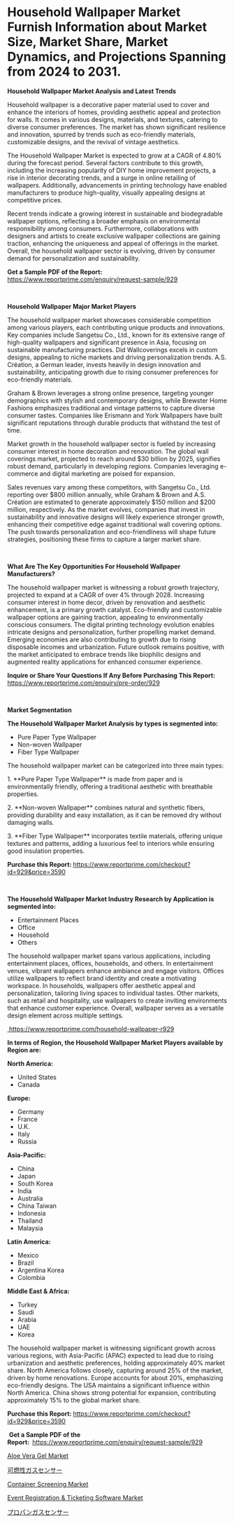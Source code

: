 <p><h1>Household Wallpaper Market Furnish Information about Market Size, Market Share, Market Dynamics, and Projections Spanning from 2024 to 2031.</h1></p><p><strong>Household Wallpaper Market Analysis and Latest Trends</strong></p>
<p><p>Household wallpaper is a decorative paper material used to cover and enhance the interiors of homes, providing aesthetic appeal and protection for walls. It comes in various designs, materials, and textures, catering to diverse consumer preferences. The market has shown significant resilience and innovation, spurred by trends such as eco-friendly materials, customizable designs, and the revival of vintage aesthetics.</p><p>The Household Wallpaper Market is expected to grow at a CAGR of 4.80% during the forecast period. Several factors contribute to this growth, including the increasing popularity of DIY home improvement projects, a rise in interior decorating trends, and a surge in online retailing of wallpapers. Additionally, advancements in printing technology have enabled manufacturers to produce high-quality, visually appealing designs at competitive prices. </p><p>Recent trends indicate a growing interest in sustainable and biodegradable wallpaper options, reflecting a broader emphasis on environmental responsibility among consumers. Furthermore, collaborations with designers and artists to create exclusive wallpaper collections are gaining traction, enhancing the uniqueness and appeal of offerings in the market. Overall, the household wallpaper sector is evolving, driven by consumer demand for personalization and sustainability.</p></p>
<p><strong>Get a Sample PDF of the Report:&nbsp;</strong> <a href="https://www.reportprime.com/enquiry/request-sample/929">https://www.reportprime.com/enquiry/request-sample/929</a></p>
<p>&nbsp;</p>
<p><strong>Household Wallpaper Major Market Players</strong></p>
<p><p>The household wallpaper market showcases considerable competition among various players, each contributing unique products and innovations. Key companies include Sangetsu Co., Ltd., known for its extensive range of high-quality wallpapers and significant presence in Asia, focusing on sustainable manufacturing practices. Did Wallcoverings excels in custom designs, appealing to niche markets and driving personalization trends. A.S. Création, a German leader, invests heavily in design innovation and sustainability, anticipating growth due to rising consumer preferences for eco-friendly materials.</p><p>Graham & Brown leverages a strong online presence, targeting younger demographics with stylish and contemporary designs, while Brewster Home Fashions emphasizes traditional and vintage patterns to capture diverse consumer tastes. Companies like Erismann and York Wallpapers have built significant reputations through durable products that withstand the test of time.</p><p>Market growth in the household wallpaper sector is fueled by increasing consumer interest in home decoration and renovation. The global wall coverings market, projected to reach around $30 billion by 2025, signifies robust demand, particularly in developing regions. Companies leveraging e-commerce and digital marketing are poised for expansion.</p><p>Sales revenues vary among these competitors, with Sangetsu Co., Ltd. reporting over $800 million annually, while Graham & Brown and A.S. Création are estimated to generate approximately $150 million and $200 million, respectively. As the market evolves, companies that invest in sustainability and innovative designs will likely experience stronger growth, enhancing their competitive edge against traditional wall covering options. The push towards personalization and eco-friendliness will shape future strategies, positioning these firms to capture a larger market share.</p></p>
<p>&nbsp;</p>
<p><strong>What Are The Key Opportunities For Household Wallpaper Manufacturers?</strong></p>
<p><p>The household wallpaper market is witnessing a robust growth trajectory, projected to expand at a CAGR of over 4% through 2028. Increasing consumer interest in home decor, driven by renovation and aesthetic enhancement, is a primary growth catalyst. Eco-friendly and customizable wallpaper options are gaining traction, appealing to environmentally conscious consumers. The digital printing technology evolution enables intricate designs and personalization, further propelling market demand. Emerging economies are also contributing to growth due to rising disposable incomes and urbanization. Future outlook remains positive, with the market anticipated to embrace trends like biophilic designs and augmented reality applications for enhanced consumer experience.</p></p>
<p><strong>Inquire or Share Your Questions If Any Before Purchasing This Report:</strong> <a href="https://www.reportprime.com/enquiry/pre-order/929">https://www.reportprime.com/enquiry/pre-order/929</a></p>
<p>&nbsp;</p>
<p><strong>Market Segmentation</strong></p>
<p><strong>The Household Wallpaper Market Analysis by types is segmented into:</strong></p>
<p><ul><li>Pure Paper Type Wallpaper</li><li>Non-woven Wallpaper</li><li>Fiber Type Wallpaper</li></ul></p>
<p><p>The household wallpaper market can be categorized into three main types: </p><p>1. **Pure Paper Type Wallpaper** is made from paper and is environmentally friendly, offering a traditional aesthetic with breathable properties. </p><p>2. **Non-woven Wallpaper** combines natural and synthetic fibers, providing durability and easy installation, as it can be removed dry without damaging walls. </p><p>3. **Fiber Type Wallpaper** incorporates textile materials, offering unique textures and patterns, adding a luxurious feel to interiors while ensuring good insulation properties.</p></p>
<p><strong>Purchase this Report:&nbsp;</strong><a href="https://www.reportprime.com/checkout?id=929&price=3590">https://www.reportprime.com/checkout?id=929&price=3590</a></p>
<p>&nbsp;</p>
<p><strong>The Household Wallpaper Market Industry Research by Application is segmented into:</strong></p>
<p><ul><li>Entertainment Places</li><li>Office</li><li>Household</li><li>Others</li></ul></p>
<p><p>The household wallpaper market spans various applications, including entertainment places, offices, households, and others. In entertainment venues, vibrant wallpapers enhance ambiance and engage visitors. Offices utilize wallpapers to reflect brand identity and create a motivating workspace. In households, wallpapers offer aesthetic appeal and personalization, tailoring living spaces to individual tastes. Other markets, such as retail and hospitality, use wallpapers to create inviting environments that enhance customer experience. Overall, wallpaper serves as a versatile design element across multiple settings.</p></p>
<p><a href="https://www.reportprime.com/household-wallpaper-r929">&nbsp;https://www.reportprime.com/household-wallpaper-r929</a></p>
<p><strong>In terms of Region, the Household Wallpaper Market Players available by Region are:</strong></p>
<p>
    <p> <strong> North America: </strong>
        <ul>
            <li>United States</li>
            <li>Canada</li>
        </ul>
        </p> 
    <p> <strong> Europe: </strong>
        <ul>
            <li>Germany</li>
            <li>France</li>
            <li>U.K.</li>
            <li>Italy</li>
            <li>Russia</li>
        </ul>
        </p> 
    <p> <strong> Asia-Pacific: </strong>
        <ul>
            <li>China</li>
            <li>Japan</li>
            <li>South Korea</li>
            <li>India</li>
            <li>Australia</li>
            <li>China Taiwan</li>
            <li>Indonesia</li>
            <li>Thailand</li>
            <li>Malaysia</li>
        </ul>
        </p> 
    <p> <strong> Latin America: </strong>
        <ul>
            <li>Mexico</li>
            <li>Brazil</li>
            <li>Argentina Korea</li>
            <li>Colombia</li>
        </ul>
        </p> 
    <p> <strong> Middle East & Africa: </strong>
        <ul>
            <li>Turkey</li>
            <li>Saudi</li>
            <li>Arabia</li>
            <li>UAE</li>
            <li>Korea</li>
        </ul>
    </p>
    </p>
<p><p>The household wallpaper market is witnessing significant growth across various regions, with Asia-Pacific (APAC) expected to lead due to rising urbanization and aesthetic preferences, holding approximately 40% market share. North America follows closely, capturing around 25% of the market, driven by home renovations. Europe accounts for about 20%, emphasizing eco-friendly designs. The USA maintains a significant influence within North America. China shows strong potential for expansion, contributing approximately 15% to the global market share.</p></p>
<p><strong>Purchase this Report: </strong><a href="https://www.reportprime.com/checkout?id=929&price=3590">https://www.reportprime.com/checkout?id=929&price=3590</a></p>
<p>&nbsp;<strong>Get a Sample PDF of the Report:&nbsp;&nbsp;</strong><a href="https://www.reportprime.com/enquiry/request-sample/929">https://www.reportprime.com/enquiry/request-sample/929</a></p>
<p><strong></strong></p>
<p><p><a href="https://www.linkedin.com/pulse/global-perspectives-aloe-vera-gel-market-trends-challenges-forecast-jauxf?trackingId=cRvTxyvhRiSuZkN7jZT8xw%3D%3D">Aloe Vera Gel Market</a></p><p><a href="https://medium.com/@ryanmarc1930/%E5%8F%AF%E7%87%83%E6%80%A7%E3%82%AC%E3%82%B9%E3%82%BB%E3%83%B3%E3%82%B5%E3%83%BC%E5%B8%82%E5%A0%B4-2024%E5%B9%B4%E3%81%8B%E3%82%892031%E5%B9%B4%E3%81%BE%E3%81%A7%E3%81%AE%E3%82%B0%E3%83%AD%E3%83%BC%E3%83%90%E3%83%AB%E5%B8%82%E5%A0%B4%E5%8B%95%E5%90%91%E3%81%A8%E8%B2%A9%E5%A3%B2%E3%83%88%E3%83%AC%E3%83%B3%E3%83%89-f15b01d5d8bc">可燃性ガスセンサー</a></p><p><a href="https://medium.com/@dfght5g/global-container-screening-market-status-2024-2031-and-forecast-by-region-product-end-use-08e6a81d7f84">Container Screening Market</a></p><p><a href="https://issuu.com/reportprime-2/docs/event-registration-ticketing-softwa_4649061dfb78a9">Event Registration & Ticketing Software Market</a></p><p><a href="https://medium.com/@georgeannauce/%E3%83%97%E3%83%AD%E3%83%91%E3%83%B3%E3%82%AC%E3%82%B9%E3%82%BB%E3%83%B3%E3%82%B5%E3%83%BC%E5%B8%82%E5%A0%B4-%E5%B8%82%E5%A0%B4%E3%81%AE%E3%82%BB%E3%82%B0%E3%83%A1%E3%83%B3%E3%83%86%E3%83%BC%E3%82%B7%E3%83%A7%E3%83%B3-%E5%9C%B0%E7%90%86%E7%9A%84%E5%9C%B0%E5%9F%9F-2031%E5%B9%B4%E3%81%BE%E3%81%A7%E3%81%AE%E5%B8%82%E5%A0%B4%E4%BA%88%E6%B8%AC-a4fe77fdd87d">プロパンガスセンサー</a></p></p>